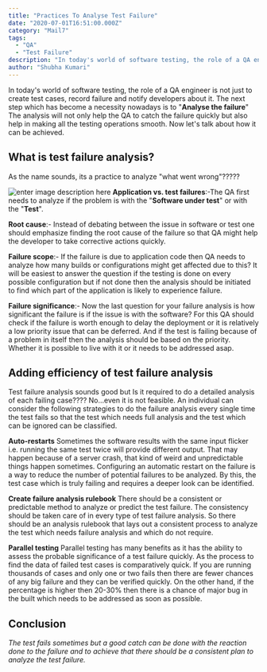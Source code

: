```yaml
---
title: "Practices To Analyse Test Failure"
date: "2020-07-01T16:51:00.000Z"
category: "Mail7"
tags:
  - "QA"
  - "Test Failure"
description: "In today's world of software testing, the role of a QA engineer is not just to create test cases, record failure and notify developers about it. The next step which has become a necessity nowadays is to Analyse the failure The analysis will not only help the QA to catch the"
author: "Shubha Kumari"
---
```



In today's world of software testing, the role of a QA engineer is not just to create test cases, record failure and notify developers about it. The next step which has become a necessity nowadays is to "**Analyse the failure**"
The analysis will not only help the QA to catch the failure quickly but also help in making all the testing operations smooth. Now let's talk about how it can be achieved.

## **What is test failure analysis?**
 As the name sounds, its a practice to analyze "what went wrong"?????
 
 ![enter image description here](https://i.kym-cdn.com/photos/images/original/001/173/316/86f.gif)
**Application vs. test failures**:-The QA first needs to analyze if the problem is with the "**Software under test**" or with the "**Test**". 

**Root cause**:- Instead of debating between the issue in software or test one should emphasize finding the root cause of the failure so that QA might help the developer to take corrective actions quickly.

**Failure scope**:- If the failure is due to application code then QA needs to analyze how many builds or configurations might get affected due to this? It will be easiest to answer the question if the testing is done on every possible configuration but if not done then the analysis should be initiated to find which part of the application is likely to experience failure.

**Failure significance**:- Now the last question for your failure analysis is how significant the failure is if the issue is with the software? For this QA should check if the failure is worth enough to delay the deployment or it is relatively a low priority issue that can be deferred.
And if the test is failing because of a problem in itself then the analysis should be based on the priority. Whether it is possible to live with it or it needs to be addressed asap.

## Adding efficiency of test failure analysis

Test failure analysis sounds good but Is it required to do a detailed analysis of each failing case???? No...even it is not feasible. 
An individual can consider the following strategies to do the failure analysis every single time the test fails so that the test which needs full analysis and the test which can be ignored can be classified. 

**Auto-restarts**
Sometimes the software results with the same input flicker i.e. running the same test twice will provide different output. That may happen because of a server crash, that kind of weird and unpredictable things happen sometimes. Configuring an automatic restart on the failure is a way to reduce the number of potential failures to be analyzed. By this, the test case which is truly failing and requires a deeper look can be identified. 

**Create failure analysis rulebook**
There should be a consistent or predictable method to analyze or predict the test failure. The consistency should be taken care of in every type of test failure analysis. So there should be an analysis rulebook that lays out a consistent process to analyze the test which needs failure analysis and which do not require. 

**Parallel testing**
Parallel testing has many benefits as it has the ability to assess the probable significance of a test failure quickly. As the process to find the data of failed test cases is comparatively quick.
If you are running thousands of cases and only one or two fails then there are fewer chances of any big failure and they can be verified quickly. On the other hand, if the percentage is higher then 20-30% then there is a chance of major bug in the built which needs to be addressed as soon as possible.

## Conclusion
 *The test fails sometimes but a good catch can be done with the reaction done to the failure and to achieve that there should be a consistent plan to analyze the test failure.*
